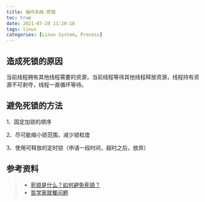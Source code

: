 ```yaml
---
title: 操作系统-死锁
toc: true
date: 2021-07-20 11:29:18
tags: linux
categories: [Linux System, Process]
---
```




## 造成死锁的原因

当前线程拥有其他线程需要的资源，当前线程等待其他线程释放资源，线程持有资源不可剥夺，线程一直循环等待。

## 避免死锁的方法

1、固定加锁的顺序

2、尽可能缩小锁范围，减少锁粒度

3、使用可释放的定时锁（申请一段时间，超时之后，放弃）

## 参考资料
> - [死锁是什么？如何避免死锁？](https://www.jianshu.com/p/44125bb12ebf)
> - [哲学家就餐问题](https://zh.wikipedia.org/wiki/%E5%93%B2%E5%AD%A6%E5%AE%B6%E5%B0%B1%E9%A4%90%E9%97%AE%E9%A2%98)
